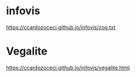 # infovis

https://ccardozoceci.github.io/infovis/zoo.txt

# Vegalite
https://ccardozoceci.github.io/infovis/vegalite.html
